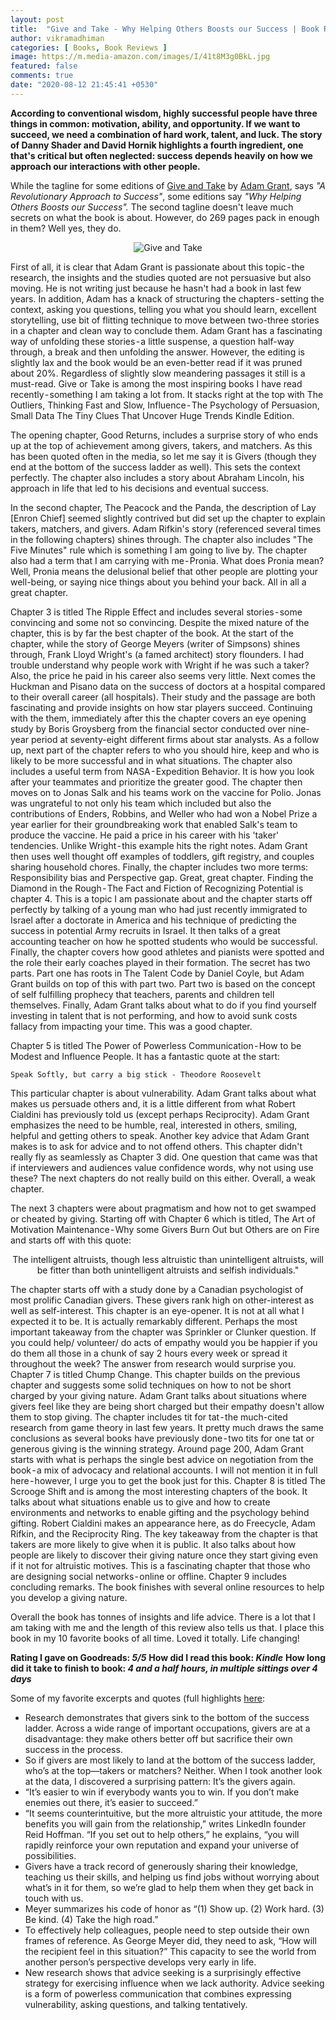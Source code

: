 ```yaml
---
layout: post
title:  "Give and Take - Why Helping Others Boosts our Success | Book Review & Summary"
author: vikramadhiman
categories: [ Books, Book Reviews ]
image: https://m.media-amazon.com/images/I/41t8M3g0BkL.jpg
featured: false
comments: true
date: "2020-08-12 21:45:41 +0530"
---
```

<strong>According to conventional wisdom, highly successful people have three things in common: motivation, ability, and opportunity. If we want to succeed, we need a combination of hard work, talent, and luck. The story of Danny Shader and David Hornik highlights a fourth ingredient, one that's critical but often neglected: success depends heavily on how we approach our interactions with other people.</strong>

While the tagline for some editions of <a href="https://www.goodreads.com/book/show/16158498-give-and-take" title="Give and Take" alt = "Give and Take">Give and Take</a> by <a href="https://www.adamgrant.net/give-and-take" title="Adam Grant" alt="Adam Grant">Adam Grant</a>, says <em>"A Revolutionary Approach to Success"</em>, some editions say <em>"Why Helping Others Boosts our Success".</em> The second tagline doesn't leave much secrets on what the book is about. However, do 269 pages pack in enough in them? Well yes, they do.

<p align="center"><img src="https://m.media-amazon.com/images/I/41t8M3g0BkL.jpg" alt="Give and Take" title="Give and Take" /></p>

First of all, it is clear that Adam Grant is passionate about this topic - the research, the insights and the studies quoted are not persuasive but also moving. He is not writing just because he hasn't had a book in last few years. In addition, Adam has a knack of structuring the chapters - setting the context, asking you questions, telling you what you should learn, excellent storytelling, use bit of flitting technique to move between two-three stories in a chapter and clean way to conclude them. Adam Grant has a fascinating way of unfolding these stories - a little suspense, a question half-way through, a break and then unfolding the answer. However, the editing is slightly lax and the book would be an even-better read if it was pruned about 20%. Regardless of slightly slow meandering passages it still is a must-read. Give or Take is among the most inspiring books I have read recently - something I am taking a lot from. It stacks right at the top with The Outliers, Thinking Fast and Slow, Influence - The Psychology of Persuasion, Small Data The Tiny Clues That Uncover Huge Trends Kindle Edition.

The opening chapter, Good Returns, includes a surprise story of who ends up at the top of achievement among givers, takers, and matchers. As this has been quoted often in the media, so let me say it is Givers (though they end at the bottom of the success ladder as well). This sets the context perfectly. The chapter also includes a story about Abraham Lincoln, his approach in life that led to his decisions and eventual success.

In the second chapter, The Peacock and the Panda, the description of Lay [Enron Chief] seemed slightly contrived but did set up the chapter to explain takers, matchers, and givers. Adam Rifkin's story (referenced several times in the following chapters) shines through. The chapter also includes "The Five Minutes" rule which is something I am going to live by. The chapter also had a term that I am carrying with me - Pronia. What does Pronia mean? Well, Pronia means the delusional belief that other people are plotting your well-being, or saying nice things about you behind your back. All in all a great chapter.

Chapter 3 is titled The Ripple Effect and includes several stories - some convincing and some not so convincing. Despite the mixed nature of the chapter, this is by far the best chapter of the book. At the start of the chapter, while the story of George Meyers (writer of Simpsons) shines through, Frank Lloyd Wright's (a famed architect) story flounders. I had trouble understand why people work with Wright if he was such a taker? Also, the price he paid in his career also seems very little. Next comes the Huckman and Pisano data on the success of doctors at a hospital compared to their overall career (all hospitals). Their study and the passage are both fascinating and provide insights on how star players succeed. Continuing with the them, immediately after this the chapter covers an eye opening study by Boris Groysberg from the financial sector conducted over nine-year period at seventy-eight different firms about star analysts. As a follow up, next part of the chapter refers to who you should hire, keep and who is likely to be more successful and in what situations. The chapter also includes a useful term from NASA - Expedition Behavior. It is how you look after your teammates and prioritize the greater good. The chapter then moves on to Jonas Salk and his teams work on the vaccine for Polio. Jonas was ungrateful to not only his team which included but also the contributions of Enders, Robbins, and Weller who had won a Nobel Prize a year earlier for their groundbreaking work that enabled Salk's team to produce the vaccine. He paid a price in his career with his 'taker' tendencies. Unlike Wright - this example hits the right notes. Adam Grant then uses well thought off examples of toddlers, gift registry, and couples sharing household chores. Finally, the chapter includes two more terms: Responsibility bias and Perspective gap. Great, great chapter.
Finding the Diamond in the Rough - The Fact and Fiction of Recognizing Potential is chapter 4. This is a topic I am passionate about and the chapter starts off perfectly by talking of a young man who had just recently immigrated to Israel after a doctorate in America and his technique of predicting the success in potential Army recruits in Israel. It then talks of a great accounting teacher on how he spotted students who would be successful. Finally, the chapter covers how good athletes and pianists were spotted and the role their early coaches played in their formation. The secret has two parts. Part one has roots in The Talent Code by Daniel Coyle, but Adam Grant builds on top of this with part two. Part two is based on the concept of self fulfilling prophecy that teachers, parents and children tell themselves. Finally, Adam Grant talks about what to do if you find yourself investing in talent that is not performing, and how to avoid sunk costs fallacy from impacting your time. This was a good chapter.

Chapter 5 is titled The Power of Powerless Communication - How to be Modest and Influence People. It has a fantastic quote at the start:
```
Speak Softly, but carry a big stick - Theodore Roosevelt
```
This particular chapter is about vulnerability. Adam Grant talks about what makes us persuade others and, it is a little different from what Robert Cialdini has previously told us (except perhaps Reciprocity). Adam Grant emphasizes the need to be humble, real, interested in others, smiling, helpful and getting others to speak. Another key advice that Adam Grant makes is to ask for advice and to not offend others. This chapter didn't really fly as seamlessly as Chapter 3 did. One question that came was that if interviewers and audiences value confidence words, why not using use these? The next chapters do not really build on this either. Overall, a weak chapter.

The next 3 chapters were about pragmatism and how not to get swamped or cheated by giving. Starting off with Chapter 6 which is titled, The Art of Motivation Maintenance - Why some Givers Burn Out but Others are on Fire and starts off with this quote:

<p align="center">The intelligent altruists, though less altruistic than unintelligent altruists, will be fitter than both unintelligent altruists and selfish individuals."</p>

The chapter starts off with a study done by a Canadian psychologist of most prolific Canadian givers. These givers rank high on other-interest as well as self-interest. This chapter is an eye-opener. It is not at all what I expected it to be. It is actually remarkably different. Perhaps the most important takeaway from the chapter was Sprinkler or Clunker question. If you could help/ volunteer/ do acts of empathy would you be happier if you do them all those in a chunk of say 2 hours every week or spread it throughout the week? The answer from research would surprise you. Chapter 7 is titled Chump Change. This chapter builds on the previous chapter and suggests some solid techniques on how to not be short charged by your giving nature. Adam Grant talks about situations where givers feel like they are being short charged but their empathy doesn't allow them to stop giving. The chapter includes tit for tat - the much-cited research from game theory in last few years. It pretty much draws the same conclusions as several books have previously done - two tits for one tat or generous giving is the winning strategy. Around page 200, Adam Grant starts with what is perhaps the single best advice on negotiation from the book - a mix of advocacy and relational accounts. I will not mention it in full here - however, I urge you to get the book just for this. Chapter 8 is titled The Scrooge Shift and is among the most interesting chapters of the book. It talks about what situations enable us to give and how to create environments and networks to enable gifting and the psychology behind gifting. Robert Cialdini makes an appearance here, as do Freecycle, Adam Rifkin, and the Reciprocity Ring. The key takeaway from the chapter is that takers are more likely to give when it is public. It also talks about how people are likely to discover their giving nature once they start giving even if it not for altruistic motives. This is a fascinating chapter that those who are designing social networks - online or offline. Chapter 9 includes concluding remarks. The book finishes with several online resources to help you develop a giving nature.

Overall the book has tonnes of insights and life advice. There is a lot that I am taking with me and the length of this review also tells us that. I place this book in my 10 favorite books of all time. Loved it totally. Life changing!

<strong>Rating I gave on Goodreads: <em>5/5</em></strong>
<strong>How did I read this book: <em>Kindle</em></strong>
<strong>How long did it take to finish to book: <em>4 and a half hours, in multiple sittings over 4 days</em></strong>
	
Some of my favorite excerpts and quotes (full highlights <a href="https://www.goodreads.com/notes/19184641-give-and-take/63027503-vikrama-dhiman?page=4&ref=bsop" alt="quotes from Give and Take" title="quotes from Give and Take">here</a>:
<ul>
	<li>Research demonstrates that givers sink to the bottom of the success ladder. Across a wide range of important occupations, givers are at a disadvantage: they make others better off but sacrifice their own success in the process.
</li>
	<li>So if givers are most likely to land at the bottom of the success ladder, who’s at the top—takers or matchers? Neither. When I took another look at the data, I discovered a surprising pattern: It’s the givers again.
</li>
	<li>“It’s easier to win if everybody wants you to win. If you don’t make enemies out there, it’s easier to succeed.”
</li>
	<li>“It seems counterintuitive, but the more altruistic your attitude, the more benefits you will gain from the relationship,” writes LinkedIn founder Reid Hoffman. “If you set out to help others,” he explains, “you will rapidly reinforce your own reputation and expand your universe of possibilities.
</li>
	<li>Givers have a track record of generously sharing their knowledge, teaching us their skills, and helping us find jobs without worrying about what’s in it for them, so we’re glad to help them when they get back in touch with us.
</li>
	<li>Meyer summarizes his code of honor as “(1) Show up. (2) Work hard. (3) Be kind. (4) Take the high road.”
</li>
	<li>To effectively help colleagues, people need to step outside their own frames of reference. As George Meyer did, they need to ask, “How will the recipient feel in this situation?” This capacity to see the world from another person’s perspective develops very early in life.
</li>
<li>New research shows that advice seeking is a surprisingly effective strategy for exercising influence when we lack authority. Advice seeking is a form of powerless communication that combines expressing vulnerability, asking questions, and talking tentatively.
</li>

</ul>

